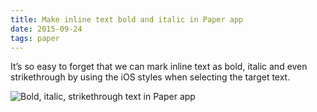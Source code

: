 ```yaml
---
title: Make inline text bold and italic in Paper app
date: 2015-09-24
tags: paper
---
```


It’s so easy to forget that we can mark inline text as bold, italic and even strikethrough by using the iOS styles when selecting the target text.

![Bold, italic, strikethrough text in Paper app](/images/logs/bold-italic-paper.jpg)